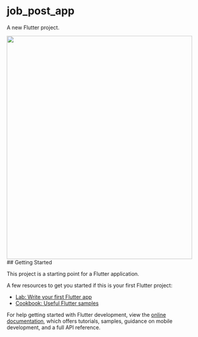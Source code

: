 # job_post_app

A new Flutter project.

<img src="https://github.com/Fareed-Shah/todo-app/assets/77167320/1182eaa1-91a4-4fc8-84f0-475ba47f5943"  width="500" height="600">
## Getting Started

This project is a starting point for a Flutter application.

A few resources to get you started if this is your first Flutter project:

- [Lab: Write your first Flutter app](https://docs.flutter.dev/get-started/codelab)
- [Cookbook: Useful Flutter samples](https://docs.flutter.dev/cookbook)

For help getting started with Flutter development, view the
[online documentation](https://docs.flutter.dev/), which offers tutorials,
samples, guidance on mobile development, and a full API reference.
